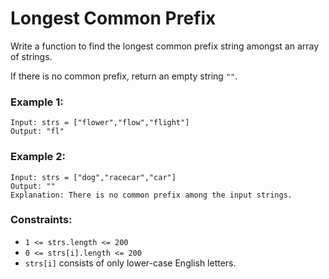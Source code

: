 # Longest Common Prefix

Write a function to find the longest common prefix string amongst an array of strings.

If there is no common prefix, return an empty string `""`.

 

### Example 1:
```
Input: strs = ["flower","flow","flight"]
Output: "fl"
```
### Example 2:
```
Input: strs = ["dog","racecar","car"]
Output: ""
Explanation: There is no common prefix among the input strings.
```
 

### Constraints:

* `1 <= strs.length <= 200`
* `0 <= strs[i].length <= 200`
* `strs[i]` consists of only lower-case English letters.
